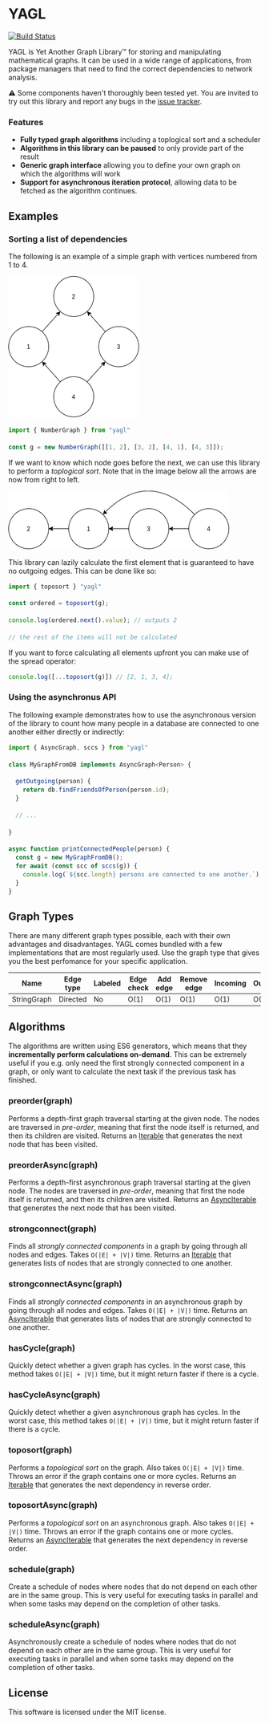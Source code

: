 YAGL
====

[![Build Status](https://www.travis-ci.org/samvv/YAGL.svg?branch=master)](https://www.travis-ci.org/samvv/YAGL)

YAGL is Yet Another Graph Library&trade; for storing and manipulating mathematical
graphs. It can be used in a wide range of applications, from package managers
that need to find the correct dependencies to network analysis.

⚠ Some components haven't thoroughly been tested yet. You are invited to try
out this library and report any bugs in the [issue tracker][1].

[1]: https://github.com/samvv/YAGL/issues

### Features

 - **Fully typed graph algorithms** including a toplogical sort and a scheduler
 - **Algorithms in this library can be paused** to only provide part of the
   result
 - **Generic graph interface** allowing you to define your own graph on which the
   algorithms will work
 - **Support for asynchronous iteration protocol**, allowing data to be fetched
   as the algorithm continues.

## Examples

### Sorting a list of dependencies

The following is an example of a simple graph with vertices numbered from 1 to 4.

<img src="https://raw.githubusercontent.com/samvv/YAGL/master/example-graph-1.png" />

```ts
import { NumberGraph } from "yagl"

const g = new NumberGraph([[1, 2], [3, 2], [4, 1], [4, 3]]);
```

If we want to know which node goes before the next, we can use this library
to perform a _toplogical sort_. Note that in the image below all the arrows are
now from right to left.

<img src="https://raw.githubusercontent.com/samvv/YAGL/master/example-graph-1-sorted.png" />

This library can lazily calculate the first element that is guaranteed to have
no outgoing edges. This can be done like so:

```ts
import { toposort } "yagl"

const ordered = toposort(g);

console.log(ordered.next().value); // outputs 2

// the rest of the items will not be calculated
```

If you want to force calculating all elements upfront you can make use of the
spread operator:

```ts
console.log([...toposort(g)]) // [2, 1, 3, 4];
```

### Using the asynchronus API

The following example demonstrates how to use the asynchronous version of the
library to count how many people in a database are connected to one another
either directly or indirectly:

```ts
import { AsyncGraph, sccs } from "yagl"

class MyGraphFromDB implements AsyncGraph<Person> {

  getOutgoing(person) {
    return db.findFriendsOfPerson(person.id);
  }

  // ...

}

async function printConnectedPeople(person) {
  const g = new MyGraphFromDB();
  for await (const scc of sccs(g)) {
    console.log(`${scc.length} persons are connected to one another.`);
  }
}
```

## Graph Types

There are many different graph types possible, each with their own advantages
and disadvantages. YAGL comes bundled with a few implementations that are most
regularly used. Use the graph type that gives you the best perfomance for
your specific application.

| Name        | Edge type | Labeled | Edge check | Add edge | Remove edge | Incoming | Outgoing |
|-------------|-----------|---------|------------|----------|-------------|----------|----------|
| StringGraph | Directed  | No      | O(1)       | O(1)     | O(1)        | O(1)     | O(1)     |

## Algorithms

The algorithms are written using ES6 generators, which means that they
**incrementally perform calculations on-demand**. This can be extremely useful
if you e.g. only need the first strongly connected component in a graph, or
only want to calculate the next task if the previous task has finished.

### preorder(graph)

Performs a depth-first graph traversal starting at the given node. The nodes
are traversed in _pre-order_, meaning that first the node itself is returned,
and then its children are visited. Returns an [Iterable][2] that generates the
next node that has been visited.

### preorderAsync(graph)

Performs a depth-first asynchronous graph traversal starting at the given node.
The nodes are traversed in _pre-order_, meaning that first the node itself is
returned, and then its children are visited. Returns an [AsyncIterable][3] that
generates the next node that has been visited.

### strongconnect(graph)

Finds all _strongly connected components_ in a graph by going through all nodes
and edges. Takes `O(|E| + |V|)` time. Returns an [Iterable][2] that generates
lists of nodes that are strongly connected to one another.

### strongconnectAsync(graph)

Finds all _strongly connected components_ in an asynchronous graph by going
through all nodes and edges. Takes `O(|E| + |V|)` time. Returns an
[AsyncIterable][3] that generates lists of nodes that are strongly connected to
one another.

### hasCycle(graph)

Quickly detect whether a given graph has cycles. In the worst case, this method
takes `O(|E| + |V|)` time, but it might return faster if there is a cycle.

### hasCycleAsync(graph)

Quickly detect whether a given asynchronous graph has cycles. In the worst
case, this method takes `O(|E| + |V|)` time, but it might return faster if
there is a cycle.

### toposort(graph)

Performs a _topological sort_ on the graph. Also takes `O(|E| + |V|)` time.
Throws an error if the graph contains one or more cycles. Returns an
[Iterable][2] that generates the next dependency in reverse order.

### toposortAsync(graph)

Performs a _topological sort_ on an asynchronous graph. Also takes `O(|E| +
|V|)` time. Throws an error if the graph contains one or more cycles. Returns
an [AsyncIterable][3] that generates the next dependency in reverse order.

### schedule(graph)

Create a schedule of nodes where nodes that do not depend on each other are in
the same group. This is very useful for executing tasks in parallel and when
some tasks may depend on the completion of other tasks.

### scheduleAsync(graph)

Asynchronously create a schedule of nodes where nodes that do not depend on
each other are in the same group. This is very useful for executing tasks in
parallel and when some tasks may depend on the completion of other tasks.

[2]: https://developer.mozilla.org/en-US/docs/Web/JavaScript/Reference/Iteration_protocols#The_iterable_protocol
[3]: https://github.com/tc39/proposal-async-iteration

## License

This software is licensed under the MIT license.

